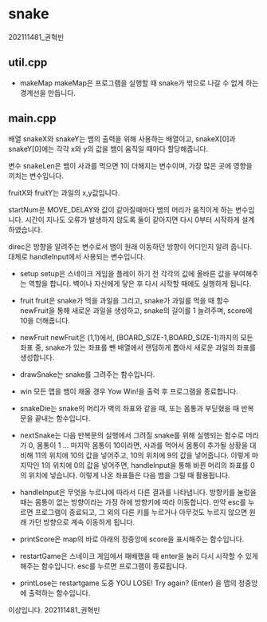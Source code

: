 # snake
202111481_권혁빈


## util.cpp

+ makeMap
  makeMap은 프로그램을 실행할 때 snake가 밖으로 나갈 수 없게 하는 경계선을 만듭니다.


## main.cpp

배열 snakeX와 snakeY는 뱀의 출력을 위해 사용하는 배열이고, snakeX[0]과 snakeY[0]에는 각각 x와 y의 값을 뱀이 움직일 때마다 할당해줍니다. 

변수 snakeLen은 뱀이 사과를 먹으면 1이 더해지는 변수이며, 가장 많은 곳에 영향을 끼치는 변수입니다.

fruitX와 fruitY는 과일의 x,y값입니다.

startNum은 MOVE_DELAY와 값이 같아질때마다 뱀의 머리가 움직이게 하는 변수입니다. 시간이 지나도 오류가 발생하지 않도록 둘이 같아지면 다시 0부터 시작하게 설계하였습니다.

direc은 방향을 알려주는 변수로서 뱀이 원래 이동하던 방향이 어디인지 알려 줍니다. 대체로 handleInput에서 사용되는 변수입니다.

+ setup
  setup은 스네이크 게임을 플레이 하기 전 각각의 값에 올바른 값을 부여해주는 역할을 합니다. 벽이나 자신에게 닿은 후 다시 시작할 때에도 실행하게 됩니다.

+ fruit
  fruit은 snake가 먹을 과일을 그리고, snake가 과일를 먹을 때 함수 newFruit을 통해 새로운 과일을 생성하고, snake의 길이를 1 늘려주며, score에 10을 더해줍니다. 

+ newFruit
  newFruit은 (1,1)에서, (BOARD_SIZE-1,BOARD_SIZE-1)까지의 모든 좌표 중, snake가 있는 좌표를 뺀 배열에서 랜덤하게 뽑아서 새로운 과일의 좌표를 생성합니다.

+ drawSnake는 snake를 그려주는 함수입니다.

+ win
  모든 맵을 뱀이 채울 경우 Yow Win!을 출력 후 프로그램을 종료합니다.

+ snakeDie는 snake의 머리가 벽의 좌표와 같을 때, 또는 몸통과 부딛혔을 때 반복문을 끝내는 함수입니다.

+ nextSnake는 다음 반복문의 실행에서 그려질 snake를 위해 실행되는 함수로 머리가 0, 몸통이 1 ... 마지막 몸통이 10이라면, 사과를 먹어서 몸통이 추가될 상황을 대비해 11의 위치에 10의 값을 넣어주고, 10의 위치에 9의 값을 넣어줍니다. 이렇게 마지막인 1의 위치에 0의 값을 넣어주면, handleInput을 통해 바뀐 머리의 좌표를 0의 위치에 넣습니다. 이렇게 나온 좌표들은 다음 뱀을 그릴 때 활용됩니다.

+ handleInput은 무엇을 누르냐에 따라서 다른 결과를 나타냅니다. 방향키를 눌렀을 때는 몸통이 없는 방향이라는 가정 하에 방향키에 따라 이동합니다. 만약 esc를 누르면 프로그램이 종료되고, 그 외의 다른 키를 누르거나 아무것도 누르지 않으면 원래 가던 방향으로 계속 이동하게 됩니다.

+ printScore은 map의 바로 아래의 정중앙에 score을 표시해주는 함수입니다.

+ restartGame은 스네이크 게임에서 패배했을 때 enter을 눌러 다시 시작할 수 있게 해주는 함수입니다. esc를 누르면 프로그램이 종료됩니다.

+ printLose는 restartgame 도중
YOU LOSE!
Try again? (Enter) 을 맵의 정중앙에 출력하는 함수입니다.


이상입니다.
202111481_권혁빈